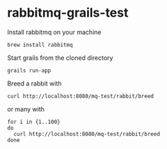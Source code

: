 rabbitmq-grails-test
====================

Install rabbitmq on your machine

```brew install rabbitmq```

Start grails from the cloned directory 

```grails run-app```

Breed a rabbit with 

```curl http://localhost:8080/mq-test/rabbit/breed```

or many with 

```#!/bin/bash
for i in {1..100}
do
  curl http://localhost:8080/mq-test/rabbit/breed
done
```

